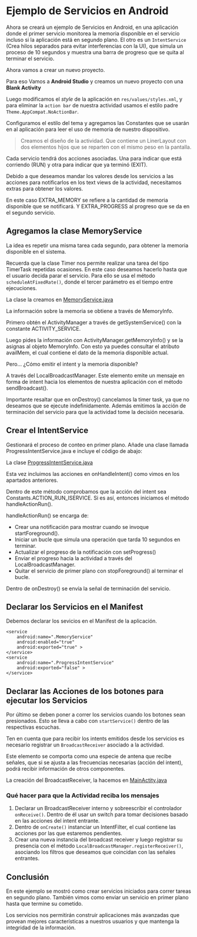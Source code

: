 
# Ejemplo de Servicios en Android

Ahora se creará un ejemplo de Servicios en Android, en una aplicación donde el primer servicio monitorea la memoria disponible en el servicio incluso si la aplicación está en segundo plano. El otro es un `IntentService` (Crea hilos separados para evitar interferencias con la UI), que simula un proceso de 10 segundos y muestra una barra de progreso que se quita al terminar el servicio.

Ahora vamos a crear un nuevo proyecto.

Para eso Vamos a **Android Studio** y creamos un nuevo proyecto con una **Blank Activity**

Luego modificamos el *style* de la aplicación en `res/values/styles.xml`, y para eliminar la `action bar` de nuestra actividad usamos el estilo padre `Theme.AppCompat.NoActionBar`.

Configuramos el estilo del tema y agregamos las Constantes que se usarán en al aplicación para leer el uso de memoria de nuestro dispositivo.

> Creamos el diseño de la actividad. Que contiene un LinerLayout con dos elementos hijos que se reparten con el mismo peso en la pantalla.

Cada servicio tendrá dos acciones asociadas. Una para indicar que está corriendo (RUN) y otra para indicar que ya terminó (EXIT).

Debido a que deseamos mandar los valores desde los servicios a las acciones para notificarlos en los text views de la actividad, necesitamos extras para obtener los valores.

En este caso EXTRA_MEMORY se refiere a la cantidad de memoria disponible que se notificará. Y EXTRA_PROGRESS al progreso que se da en el segundo servicio.

## Agregamos la clase MemoryService
La idea es repetir una misma tarea cada segundo, para obtener la memoria disponible en el sistema.

Recuerda que la clase Timer nos permite realizar una tarea del tipo TimerTask repetidas ocasiones. En este caso deseamos hacerlo hasta que el usuario decida parar el servicio. Para ello se usa el método `scheduleAtFixedRate()`, donde el tercer parámetro es el tiempo entre ejecuciones.

La clase la creamos en [MemoryService.java](../app/src/main/java/com/example/jocode/service_android/MemoryService.java)

La información sobre la memoria se obtiene a través de MemoryInfo.

Primero obtén el ActivityManager a través de getSystemService() con la constante ACTIVITY_SERVICE.

Luego pides la información con  ActivityManager.getMemoryInfo() y se la asignas al objeto MemoryInfo. Con esto ya puedes consultar el atributo availMem, el cual contiene el dato de la memoria disponible actual.

Pero… ¿Cómo emitir el intent y la memoria disponible?

A través del LocalBroadcastManager. Este elemento emite un mensaje en forma de intent hacia los elementos de nuestra aplicación con el método sendBroadcast().

Importante resaltar que en onDestroy() cancelamos la timer task, ya que no deseamos que se ejecute indefinidamente. Además emitimos la acción de terminación del servicio para que la actividad tome la decisión necesaria.

## Crear el IntentService
Gestionará el proceso de conteo en primer plano. Añade una clase llamada ProgressIntentService.java e incluye el código de abajo:

La clase [ProgressIntentService.java](../app/src/main/java/com/example/jocode/service_android/ProgressIntentService.java)

Esta vez incluimos las acciones en onHandleIntent() como vimos en los apartados anteriores.

Dentro de este método comprobamos que la acción del intent sea Constants.ACTION_RUN_ISERVICE. Si es así, entonces iniciamos el método handleActionRun().

handleActionRun() se encarga de:

* Crear una notificación para mostrar cuando se invoque startForeground().
* Iniciar un bucle que simula una operación que tarda 10 segundos en terminar.
* Actualizar el progreso de la notificación con setProgress()
* Enviar el progreso hacia la actividad a través del LocalBroadcastManager.
* Quitar el servicio de primer plano con stopForeground() al terminar el bucle.

Dentro de onDestroy() se envía la señal de terminación del servicio.

## Declarar los Servicios en el Manifest

Debemos declarar los sevicios en el Manifest de la aplicación.
```
<service
    android:name=".MemoryService"
    android:enabled="true"
    android:exported="true" >
</service>
<service
    android:name=".ProgressIntentService"
    android:exported="false" >
</service>
```

## Declarar las Acciones de los botones para ejecutar los Servicios

Por último se deben poner a correr los servicios cuando los botones sean presionados. Esto se lleva a cabo con `startService()` dentro de las respectivas escuchas.

Ten en cuenta que para recibir los intents emitidos desde los servicios es necesario registrar un `BroadcastReceiver` asociado a la actividad.

Este elemento se comporta como una especie de antena que recibe señales, que si se ajusta a las frecuencias necesarias (acción del intent), podrá recibir información de otros componentes.

La creación del BroadcastReceiver, la hacemos en [MainActity.java](../app/src/main/java/com/example/jocode/service_android/MainActivity.java)

### Qué hacer para que la Actividad reciba los mensajes


1. Declarar un BroadcastReceiver interno y sobreescribir el controlador `onReceive()`. Dentro de él usar un switch para tomar decisiones basado en las acciones del intent entrante.
2. Dentro de `onCreate()` instanciar un IntentFilter, el cual contiene las acciones por las que estaremos pendientes.
3. Crear una nueva instancia del broadcast receiver y luego registrar su presencia con el método `LocalBroadcastManager.registerReceiver()`, asociando los filtros que deseamos que coincidan con las señales entrantes.

## Conclusión

En este ejemplo se mostró como crear servicios iniciados para correr tareas en segundo plano. También vimos como enviar un servicio en primer plano hasta que termine su cometido.

Los servicios nos permitirán construir aplicaciones más avanzadas que provean mejores características a nuestros usuarios y que mantenga la integridad de la información.
